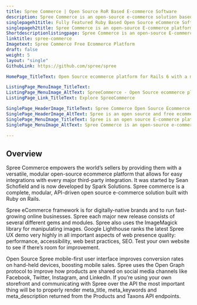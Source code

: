 ```yaml
---
title: Spree Commerce | Open Source RoR Based E-commerce Software
description: Spree Commerce is an open-source e-commerce solution based on Ruby on Rails with a mobile first user interface, rich plugins and social media integration.
singlepageh1title: Fully Featured Ruby Based Open Source eCommerce Software
singlepageh2title: Spree Commerce is an open-source E-commerce platform with a responsive user interface, PWA frontend, REST API, GraphQL, and supports 3rd party integrations.
Shortdescriptionlistingpage: Spree Commerce is an open-source E-commerce platform with a responsive user interface, PWA frontend, REST API, GraphQL, and supports 3rd party integrations.
linktitle: spree-commerce
Imagetext: Spree Commerce Free Ecommerce Platform
draft: false
weight: 5
layout: "single"
GithubLink: https://github.com/spree/spree

HomePage_TitleText: Open Source ecommerce platform for Rails 6 with a modern UX

ListingPage_MenuImage_TitleText: 
ListingPage_MenuImage_AltText: SpreeCommerce - Open Source ecommerce platform for Rails 6 with a modern UX
ListingPage_Link_TitleText: Explore SpreeCommerce

SinglePage_HeaderImage_TitleText: Spree Commerce Open Source Ecommerce Software
SinglePage_HeaderImage_AltText: Spree is an open source and free ecommerce software
SinglePage_MenuImage_TitleText: Spree is an open source E-commerce platform for Rails 6 with a modern UX
SinglePage_MenuImage_AltText: Spree Commerce is an open-source e-commerce solution based on Ruby on Rails

---
```


Overview
--------

Spree Commerce empowers the world’s sellers by providing them with a versatile, modular open-source ecommerce platform that allows for easy integrations with every major third-party integration. It was started by Sean Schofield and is now developed by Spark Solutions. Spree commerce is a complete, modular, API-driven open source e-commerce solution built with Ruby on Rails.

Spree eCommerce framework is for digitally-native brands and to run fast-growing online businesses. Spree each major new release consists of several different gems and modules. Spree also uses the ImageMagick library for manipulating images. Google Lighthouse ranks the latest Spree UX demo very highly in all important aspects of web presence quality: performance, accessibility, web best practices, SEO. Test your own website to see if there’s room for improvement.

Open Source Spree mobile-first user interface improves conversion rates on hand-held devices, boosting mobile sales. Spree uses the Open Graph protocol to improve how products are shared on social media channels like Facebook, Twitter, Instagram, and LinkedIn. If you’re using your own storefront and communicating with Spree over the API the most important thing will be to properly render meta\_title, meta\_keywords and meta\_description returned from the Products and Taxons API endpoints.